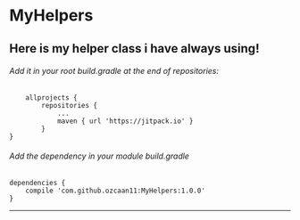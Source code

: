 # MyHelpers
Here is my helper class i have always using!
--------
###### Add it in your root build.gradle at the end of repositories:
        allprojects {
		    repositories {
			    ...
			    maven { url 'https://jitpack.io' }
		    }
	}
        
###### Add the dependency in your module build.gradle  
	dependencies {
		compile 'com.github.ozcaan11:MyHelpers:1.0.0'
	}
--------
